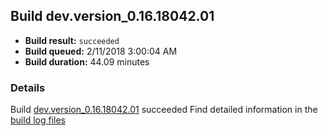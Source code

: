 ## Build dev.version_0.16.18042.01
- **Build result:** `succeeded`
- **Build queued:** 2/11/2018 3:00:04 AM
- **Build duration:** 44.09 minutes
### Details
Build [dev.version_0.16.18042.01](https://winappstudio.visualstudio.com/web/build.aspx?pcguid=a4ef43be-68ce-4195-a619-079b4d9834c2&builduri=vstfs%3a%2f%2f%2fBuild%2fBuild%2f24946) succeeded
Find detailed information in the [build log files](https://uwpctdiags.blob.core.windows.net/buildlogs/dev.version_0.16.18042.01_logs.zip)
